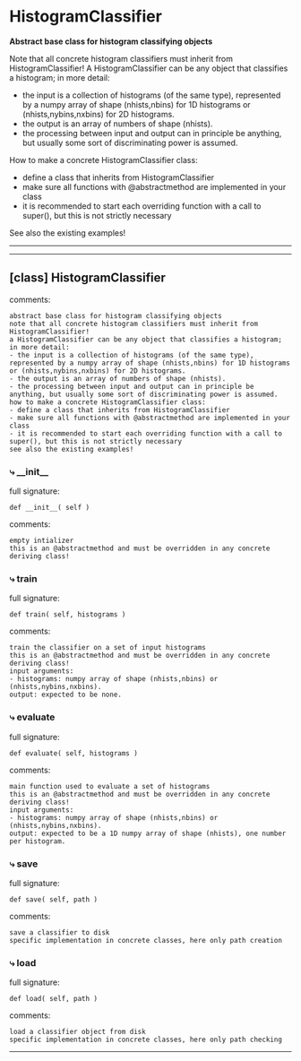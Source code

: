 # HistogramClassifier  
  
**Abstract base class for histogram classifying objects**  

Note that all concrete histogram classifiers must inherit from HistogramClassifier!
A HistogramClassifier can be any object that classifies a histogram; in more detail:
- the input is a collection of histograms (of the same type), represented by a numpy array of shape (nhists,nbins) for 1D histograms or (nhists,nybins,nxbins) for 2D histograms.
- the output is an array of numbers of shape (nhists).
- the processing between input and output can in principle be anything, but usually some sort of discriminating power is assumed.

How to make a concrete HistogramClassifier class:
- define a class that inherits from HistogramClassifier
- make sure all functions with @abstractmethod are implemented in your class
- it is recommended to start each overriding function with a call to super(), but this is not strictly necessary

See also the existing examples!
- - -
  
  
- - -
## [class] HistogramClassifier  
comments:  
```text  
abstract base class for histogram classifying objects  
note that all concrete histogram classifiers must inherit from HistogramClassifier!  
a HistogramClassifier can be any object that classifies a histogram; in more detail:  
- the input is a collection of histograms (of the same type), represented by a numpy array of shape (nhists,nbins) for 1D histograms or (nhists,nybins,nxbins) for 2D histograms.  
- the output is an array of numbers of shape (nhists).  
- the processing between input and output can in principle be anything, but usually some sort of discriminating power is assumed.  
how to make a concrete HistogramClassifier class:  
- define a class that inherits from HistogramClassifier  
- make sure all functions with @abstractmethod are implemented in your class  
- it is recommended to start each overriding function with a call to super(), but this is not strictly necessary  
see also the existing examples!  
```  
### &#10551; \_\_init\_\_  
full signature:  
```text  
def __init__( self )  
```  
comments:  
```text  
empty intializer  
this is an @abstractmethod and must be overridden in any concrete deriving class!  
```  
### &#10551; train  
full signature:  
```text  
def train( self, histograms )  
```  
comments:  
```text  
train the classifier on a set of input histograms  
this is an @abstractmethod and must be overridden in any concrete deriving class!  
input arguments:  
- histograms: numpy array of shape (nhists,nbins) or (nhists,nybins,nxbins).  
output: expected to be none.  
```  
### &#10551; evaluate  
full signature:  
```text  
def evaluate( self, histograms )  
```  
comments:  
```text  
main function used to evaluate a set of histograms  
this is an @abstractmethod and must be overridden in any concrete deriving class!  
input arguments:  
- histograms: numpy array of shape (nhists,nbins) or (nhists,nybins,nxbins).  
output: expected to be a 1D numpy array of shape (nhists), one number per histogram.  
```  
### &#10551; save  
full signature:  
```text  
def save( self, path )  
```  
comments:  
```text  
save a classifier to disk  
specific implementation in concrete classes, here only path creation  
```  
### &#10551; load  
full signature:  
```text  
def load( self, path )  
```  
comments:  
```text  
load a classifier object from disk  
specific implementation in concrete classes, here only path checking  
```  
- - -  
  
